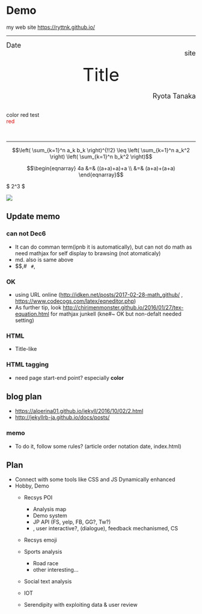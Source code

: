 # Demo
my web site
 https://ryttnk.github.io/
 
 ---------------------------
 

<div style="text-align: left;">
<font size="4">Date</font>

<div style="text-align: right;">
<font size="4">site</font>
</div>

<br />

<div style="text-align: center;">
<font size="7"> Title </font>
</div>
<br />
<div style="text-align: right;">
<font size="4">Ryota Tanaka</font>
</div>

<br />

color red test
<br>
<font size="" color="red"> red </font>

<br>

-------------------------


```math
\left( \sum_{k=1}^n a_k b_k \right)^{!!2} \leq
\left( \sum_{k=1}^n a_k^2 \right) \left( \sum_{k=1}^n b_k^2 \right)
```

```math
\begin{eqnarray}
4a &=& ((a+a)+a)+a \\
&=& (a+a)+(a+a)
\end{eqnarray}
```

$ 2^3 $ 

<img src="https://latex.codecogs.com/png.latex?x_{11}w_{11}" />



## Update memo
### can not Dec6
- It can do comman term(ipnb it is automatically), but can not do math as need mathjax for self display to brawsing (not atomaticaly)
- md. also is same above 
- $$,# ``` #```,
### OK
- using URL online (http://idken.net/posts/2017-02-28-math_github/ , https://www.codecogs.com/latex/eqneditor.php)
- As further tip, look http://chirimenmonster.github.io/2016/01/27/tex-equation.html for mathjax junkell (kne#~ OK but non-defalt needed setting)
### HTML
 - Title-like
### HTML tagging
- need page start-end point? especially **color**

## blog plan
- https://aloerina01.github.io/jekyll/2016/10/02/2.html 
- http://jekyllrb-ja.github.io/docs/posts/
### memo
 - To do it, follow some rules? (article order notation date, index.html)




## Plan
 - Connect with some tools like CSS and JS Dynamically enhanced
 - Hobby, Demo
   - Recsys POI
     - Analysis map
     - Demo system
     - JP API (FS, yelp, FB, GG?, Tw?)
     - , user interactive?, (dialogue), feedback mechanismed, CS
   - Recsys emoji
   - Sports analysis
     - Road race
     - other interesting...
   
   - Social text analysis
   - IOT
   - Serendipity with exploiting data & user review
